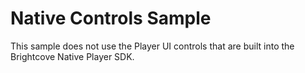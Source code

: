 Native Controls Sample
=====================================

This sample does not use the Player UI controls that are built into the Brightcove Native Player SDK.
